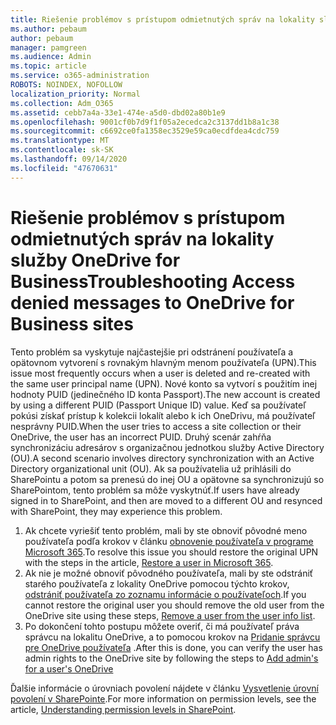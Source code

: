 ```yaml
---
title: Riešenie problémov s prístupom odmietnutých správ na lokality služby OneDrive for Business
ms.author: pebaum
author: pebaum
manager: pamgreen
ms.audience: Admin
ms.topic: article
ms.service: o365-administration
ROBOTS: NOINDEX, NOFOLLOW
localization_priority: Normal
ms.collection: Adm_O365
ms.assetid: cebb7a4a-33e1-474e-a5d0-dbd02a80b1e9
ms.openlocfilehash: 9001cf0b7d9f1f05a2ecedca2c3137dd1b8a1c38
ms.sourcegitcommit: c6692ce0fa1358ec3529e59ca0ecdfdea4cdc759
ms.translationtype: MT
ms.contentlocale: sk-SK
ms.lasthandoff: 09/14/2020
ms.locfileid: "47670631"
---
```

# <a name="troubleshooting-access-denied-messages-to-onedrive-for-business-sites"></a><span data-ttu-id="34a8f-102">Riešenie problémov s prístupom odmietnutých správ na lokality služby OneDrive for Business</span><span class="sxs-lookup"><span data-stu-id="34a8f-102">Troubleshooting Access denied messages to OneDrive for Business sites</span></span>

<span data-ttu-id="34a8f-103">Tento problém sa vyskytuje najčastejšie pri odstránení používateľa a opätovnom vytvorení s rovnakým hlavným menom používateľa (UPN).</span><span class="sxs-lookup"><span data-stu-id="34a8f-103">This issue most frequently occurs when a user is deleted and re-created with the same user principal name (UPN).</span></span> <span data-ttu-id="34a8f-104">Nové konto sa vytvorí s použitím inej hodnoty PUID (jedinečného ID konta Passport).</span><span class="sxs-lookup"><span data-stu-id="34a8f-104">The new account is created by using a different PUID (Passport Unique ID) value.</span></span> <span data-ttu-id="34a8f-105">Keď sa používateľ pokúsi získať prístup k kolekcii lokalít alebo k ich OneDrivu, má používateľ nesprávny PUID.</span><span class="sxs-lookup"><span data-stu-id="34a8f-105">When the user tries to access a site collection or their OneDrive, the user has an incorrect PUID.</span></span> <span data-ttu-id="34a8f-106">Druhý scenár zahŕňa synchronizáciu adresárov s organizačnou jednotkou služby Active Directory (OU).</span><span class="sxs-lookup"><span data-stu-id="34a8f-106">A second scenario involves directory synchronization with an Active Directory organizational unit (OU).</span></span> <span data-ttu-id="34a8f-107">Ak sa používatelia už prihlásili do SharePointu a potom sa prenesú do inej OU a opätovne sa synchronizujú so SharePointom, tento problém sa môže vyskytnúť.</span><span class="sxs-lookup"><span data-stu-id="34a8f-107">If users have already signed in to SharePoint, and then are moved to a different OU and resynced with SharePoint, they may experience this problem.</span></span>

1. <span data-ttu-id="34a8f-108">Ak chcete vyriešiť tento problém, mali by ste obnoviť pôvodné meno používateľa podľa krokov v článku [obnovenie používateľa v programe Microsoft 365](https://docs.microsoft.com/microsoft-365/admin/add-users/restore-user).</span><span class="sxs-lookup"><span data-stu-id="34a8f-108">To resolve this issue you should restore the original UPN with the steps in the article, [Restore a user in Microsoft 365](https://docs.microsoft.com/microsoft-365/admin/add-users/restore-user).</span></span>
2. <span data-ttu-id="34a8f-109">Ak nie je možné obnoviť pôvodného používateľa, mali by ste odstrániť starého používateľa z lokality OneDrive pomocou týchto krokov, [odstrániť používateľa zo zoznamu informácie o používateľoch]().</span><span class="sxs-lookup"><span data-stu-id="34a8f-109">If you cannot restore the original user you should remove the old user from the OneDrive site using these steps, [Remove a user from the user info list]().</span></span> 
3. <span data-ttu-id="34a8f-110">Po dokončení tohto postupu môžete overiť, či má používateľ práva správcu na lokalitu OneDrive, a to pomocou krokov na [Pridanie správcu pre OneDrive používateľa](https://docs.microsoft.com/sharepoint/manage-user-profiles) .</span><span class="sxs-lookup"><span data-stu-id="34a8f-110">After this is done, you can verify the user has admin rights to the OneDrive site by following the steps to [Add admin's for a user's OneDrive](https://docs.microsoft.com/sharepoint/manage-user-profiles)</span></span>

<span data-ttu-id="34a8f-111">Ďalšie informácie o úrovniach povolení nájdete v článku [Vysvetlenie úrovní povolení v SharePointe](https://docs.microsoft.com/sharepoint/understanding-permission-levels).</span><span class="sxs-lookup"><span data-stu-id="34a8f-111">For more information on permission levels, see the article, [Understanding permission levels in SharePoint](https://docs.microsoft.com/sharepoint/understanding-permission-levels).</span></span>
